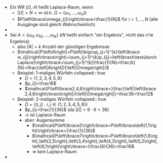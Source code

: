 - Ein WR $\left(\Omega,\mathcal{P}\right)$ heißt Laplace-Raum, wenn
	- $\left|\Omega\right|=N<\infty$ (d.h. $\Omega=\left\lbrace\omega_1,...,\omega_{n}\right\rbrace$)
	- $P\left\lbrace\omega_{i}\right\rbrace=\frac{1}{N}$ für $i=1,...,N$ (alle Ausgänge sind gleich Wahrscheinlich)
-
- Sei $A=\left\lbrace\omega_{i1},\omega_{i2},...,\omega_{ik}\right\rbrace$ ($iN$ heißt einfach "ein Ergebnis", nicht das n'te Ergebnis)
	- also $\left|A\right|=k$ Anzahl der günstigen Ergebnisse
	- $\mathcal{P\left(A\right)=P\left(\bigcup_{j=1}^{k}\left\lbrace w_{ij}\right\rbrace\right)=\sum_{j=1}^{k}p_{ij}=\left\lbrack\text{durch Laplace}\right\rbrack=\sum_{j=1}^{k}}\frac{1}{N}=\frac{k}{N}=\frac{\left|A\right|}{\left|\Omega\right|}$
	- Beispiel: 1-maliges Würfeln
	  collapsed:: true
		- $\Omega=\left\lbrace1,2,3,4,5,6\right\rbrace$
		- $p_{i}=\frac16$
		- $\mathcal{P\left\lbrace2,4,6\right\rbrace=}\frac{\left|\left\lbrace2,4,6\right\rbrace\right|}{\left|\Omega\right|}=\frac36=\frac12$
	- Beispiel: 2-maliges Würfeln
	  collapsed:: true
		- $\Omega=\left\lbrace\left(i,j\right):i,j\in\left\lbrace1,2,3,4,5,6\right\rbrace\right\rbrace$
		- $p_{i}=\frac{1}{36}$ (da $\left|\Omega\right|=6\cdot6=36$)
		- -> ist Laplace-Raum
		- aber: Augensumme
			- $\mathcal{P\left\lbrace2\right\rbrace=P\left\lbrace\left(1,1\right)\right\rbrace=}\frac{1}{36}$
			- $\mathcal{P\left\lbrace7\right\rbrace=P\left\lbrace\left(1,6\right),\left(2,5\right),\left(3,4\right),\left(4,3\right),\left(5,2\right),\left(6,1\right)\right\rbrace=}\frac{6}{36}=\frac16$
			- => kein Laplace-Raum
-